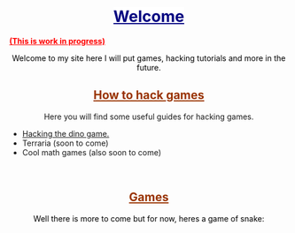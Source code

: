 <p>&nbsp;</p>
<!-- #######  DON'T GO LOOKING WHERE YOUR NOT MEANT TO. #########-->
<h1 style="text-align: center;"><span style="color: #000080; background-color: #ffffff;"><strong><span style="text-decoration: underline;">Welcome</span></strong></span></h1>
<p><span style="color: #ff0000;"><strong><span style="text-decoration: underline;">(This is work in progress)</span></strong></span></p>
<p style="text-align: center;"><span style="color: #000000;">Welcome to my site here I will put games, hacking tutorials and more in the future.</span></p>
<h2 id="h3sk6nxduzi1no0v2o1n3sogogcw036" style="text-align: center;"><span style="color: #993300;"><strong><span style="text-decoration: underline;">How to hack games</span></strong></span></h2>
<p style="text-align: center;">Here you will find some useful guides for hacking games.</p>
<ul>
<li><a href="https://thingy937.github.io/Hacking-the-dino-game/">Hacking the dino game.</a></li>
<li>Terraria (soon to come)</li>
<li>Cool math games (also soon to come)</li>
</ul>
<p style="text-align: center;">&nbsp;</p>
<h2 style="text-align: center;"><span style="text-decoration: underline; color: #993300;"><strong>Games</strong></span></h2>
<p style="text-align: center;"><span style="color: #000000;">Well there is more to come but for now, heres a game of snake:</span></p>
<p style="text-align: center;">&nbsp;</p>
